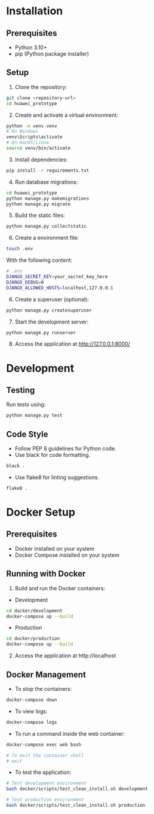 # Installation
## Prerequisites
- Python 3.10+
- pip (Python package installer)

## Setup
1. Clone the repository:
```bash
git clone <repository-url>
cd huawei_prototype
```

2. Create and activate a virtual environment:
``` bash
python -m venv venv
# On Windows
venv\Scripts\activate
# On macOS/Linux
source venv/bin/activate
```

3. Install dependencies:
```bash
pip install -r requirements.txt
```

4. Run database migrations:
```bash
cd huawei_prototype
python manage.py makemigrations
python manage.py migrate
```

5. Build the static files:
```bash
python manage.py collectstatic
```

6. Create a environment file:
```bash
touch .env
```
With the following content:
```bash
# .env
DJANGO_SECRET_KEY=your_secret_key_here
DJANGO_DEBUG=0
DJANGO_ALLOWED_HOSTS=localhost,127.0.0.1
```

6. Create a superuser (optional):
```bash
python manage.py createsuperuser
```

7. Start the development server:
```bash
python manage.py runserver
```

8. Access the application at http://127.0.0.1:8000/



# Development
## Testing
Run tests using:
```bash
python manage.py test
```

## Code Style
- Follow PEP 8 guidelines for Python code.
- Use black for code formatting.
```bash
black .
```
- Use flake8 for linting suggestions.
```bash
flake8 .
```

# Docker Setup
## Prerequisites
- Docker installed on your system
- Docker Compose installed on your system
## Running with Docker
1. Build and run the Docker containers:
- Development
```bash
cd docker/development
docker-compose up --build
```
- Production
```bash
cd docker/production
docker-compose up --build
```
2. Access the application at http://localhost


## Docker Management
- To stop the containers:
```bash
docker-compose down
```

- To view logs:
```bash
docker-compose logs
```
- To run a command inside the web container:
```bash
docker-compose exec web bash

# To exit the container shell
# exit
```

- To test the application:
```bash
# Test development environment
bash docker/scripts/test_clean_install.sh development

# Test production environment
bash docker/scripts/test_clean_install.sh production
```